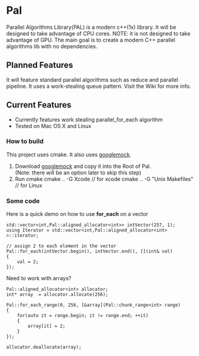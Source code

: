 # Pal
Parallel Algorithms Library(PAL) is a modern c++(1x) library. It will be designed to take advantage of CPU cores.
NOTE: it is not designed to take advantage of GPU.
The main goal is to create a modern C++ parallel algorithms lib with no dependencies.


## Planned Features
It will feature standard parallel algorithms such as reduce and parallel pipeline.  It uses a work-stealing queue pattern.
Visit the Wiki for more info.

## Current Features
* Currently features work stealing parallel_for_each algorithm
* Tested on Mac OS X and Linux

### How to build
This project uses cmake.  It also uses [googlemock](https://code.google.com/p/googlemock/).

1. Download [googlemock](https://code.google.com/p/googlemock/) and copy it into the Root of Pal.  
(Note: there will be an option later to skip this step)
2. Run cmake
    cmake .. -G Xcode // for xcode
    cmake .. -G "Unix Makefiles" // for Linux

### Some code
Here is a quick demo on how to use **for_each** on a vector

    std::vector<int,Pal::aligned_allocator<int>> intVector(257, 1);
    using Iterator = std::vector<int,Pal::aligned_allocator<int> >::iterator;
    
    // assign 2 to each element in the vector
    Pal::for_each(intVector.begin(), intVector.end(), [](int& val)
    {
        val = 2;
    });
    
Need to work with arrays?

    Pal::aligned_allocator<int> allocator;
    int* array  = allocator.allocate(256);
    
    Pal::for_each_range(0, 256, [&array](Pal::chunk_range<int> range)
    {
        for(auto it = range.begin; it != range.end; ++it)
        {
            array[it] = 2;
        }
    });
    
    allocator.deallocate(array);
